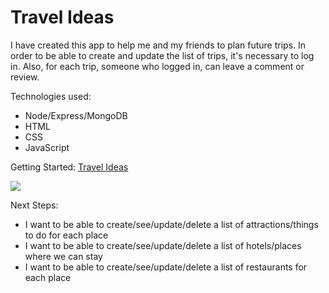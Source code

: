 # Travel Ideas

I have created this app to help me and my friends to plan future trips. In order to be able to create and update the list of trips, it's necessary to log in. Also, for each trip, someone who logged in, can leave a comment or review. 

Technologies used: 
* Node/Express/MongoDB
* HTML
* CSS 
* JavaScript

Getting Started:
[Travel Ideas](https://travel-ideas.herokuapp.com/)


![](https://imgur.com/PJByxcS)

Next Steps:
* I want to be able to create/see/update/delete a list of attractions/things to do for each place
* I want to be able to create/see/update/delete a list of hotels/places where we can stay
* I want to be able to create/see/update/delete a list of restaurants for each place
